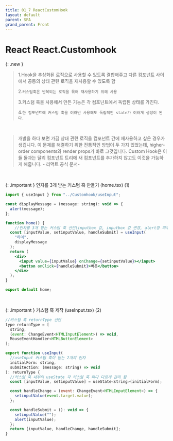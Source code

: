 ```yaml
---
title: 01_7 ReactCustomHook
layout: default
parent: SPA
grand_parent: Front
---
```



# React React.Customhook

{: .new } 
> 1.Hook을 추상화된 로직으로 사용할 수 있도록 결합해주고 다른 컴포넌트 사이에서 공통의 상태 관련 로직을 재사용할 수 있도록 함
>
> 2.`커스텀훅은 반복되는 로직을 묶어 재사용하기 위해 사용`
> 
> 3.커스텀 훅을 사용해서 만든 기능은 각 컴포넌트에서 독립된 상태를 가진다.
> 
> 4.`한 컴포넌트에 커스텀 훅을 여러번 사용해도 독립적인 state가 여러개 생성이 된다.`


<br />



> 개발을 하다 보면 가끔 상태 관련 로직을 컴포넌트 간에 재사용하고 싶은 경우가 생깁니다. 이 문제를 해결하기 위한 전통적인 방법이 두 가지 있었는데, higher-order components와 render props가 바로 그것입니다. Custom Hook은 이들 둘과는 달리 컴포넌트 트리에 새 컴포넌트를 추가하지 않고도 이것을 가능하게 해줍니다. - 리액트 공식 문서-

<br />

{: .important }
인자를 3개 받는 커스텀 훅 만들기 (home.tsx) (1)

```jsx
import { useInput } from "../Customhook/useInput";

const displayMessage = (message: string): void => {
  alert(message);
};

function home() {
    //인자를 3개 받는 커스텀 훅 선언(inputbox 값, inputbox 값 변경, alert창 띄우기)
  const [inputValue, setinputValue, handleSubmit] = useInput(
    "하이",
    displayMessage
  );
  return (
    <div>
      <input value={inputValue} onChange={setinputValue}></input>
      <button onClick={handleSubmit}>버튼</button>
    </div>
  );
}

export default home;
```

</br>


{: .important }
커스텀 훅 제작 (useInput.tsx) (2)

```jsx
//커스텀 훅 returnType 선언
type returnType = [
  string,
  (event: ChangeEvent<HTMLInputElement>) => void,
  MouseEventHandler<HTMLButtonElement>
];

export function useInput(
  //useInput 커스텀 훅이 받는 2개의 인자
  initialForm: string,
  submitAction: (message: string) => void
): returnType {
  //커스텀 훅 내부의 useState 각 커스텀 훅 마다 다르게 관리 됨
  const [inputValue, setinputValue] = useState<string>(initialForm);

  const handleChange = (event: ChangeEvent<HTMLInputElement>) => {
    setinputValue(event.target.value);
  };

  const handleSubmit = (): void => {
    setinputValue("");
    alert(inputValue);
  };
  return [inputValue, handleChange, handleSubmit];
}

```

